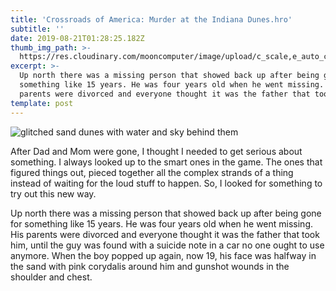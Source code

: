 ```yaml
---
title: 'Crossroads of America: Murder at the Indiana Dunes.hro'
subtitle: ''
date: 2019-08-21T01:28:25.182Z
thumb_img_path: >-
  https://res.cloudinary.com/mooncomputer/image/upload/c_scale,e_auto_color,h_300,q_auto:best/v1566351184/Moon%20Computer%20Blog/HRO/Crossroads%20of%20America/crossroads-murder-dunes--caleb-george-vz4C-noFOOI-unsplash--glitched-3.jpg
excerpt: >-
  Up north there was a missing person that showed back up after being gone for
  something like 15 years. He was four years old when he went missing. His
  parents were divorced and everyone thought it was the father that took him...
template: post
---
```

![glitched sand dunes with water and sky behind them](https://res.cloudinary.com/mooncomputer/image/upload/c_scale,e_auto_color,h_800,q_auto:best/v1566351184/Moon%20Computer%20Blog/HRO/Crossroads%20of%20America/crossroads-murder-dunes--caleb-george-vz4C-noFOOI-unsplash--glitched-3.jpg "Crossroads of America: Murder at the Indiana Dunes")

After Dad and Mom were gone, I thought I needed to get serious about something. I always looked up to the smart ones in the game. The ones that figured things out, pieced together all the complex strands of a thing instead of waiting for the loud stuff to happen. So, I looked for something to try out this new way. 

Up north there was a missing person that showed back up after being gone for something like 15 years. He was four years old when he went missing. His parents were divorced and everyone thought it was the father that took him, until the guy was found with a suicide note in a car no one ought to use anymore. When the boy popped up again, now 19, his face was halfway in the sand with pink corydalis around him and gunshot wounds in the shoulder and chest.
